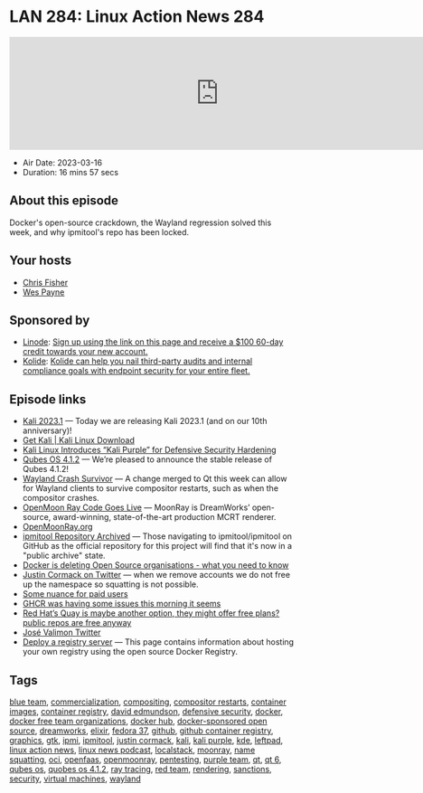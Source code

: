 # LAN 284: Linux Action News 284

<iframe src="https://player.fireside.fm/v2/DAcK9LdX+AmFFNrPS?theme=dark" width="740" height="200" frameborder="0" scrolling="no"></iframe>

* Air Date: 2023-03-16
* Duration: 16 mins 57 secs

## About this episode

Docker's open-source crackdown, the Wayland regression solved this week, and why ipmitool's repo has been locked.

## Your hosts
* [Chris Fisher](https://linuxactionnews.com/hosts/chris)
* [Wes Payne](https://linuxactionnews.com/hosts/wes)

## Sponsored by

  * [Linode](http://linode.com/lan): [Sign up using the link on this page and receive a $100 60-day credit towards your new account. ](http://linode.com/lan)
  * [Kolide](https://l.kolide.co/3klbWzr): [Kolide can help you nail third-party audits and internal compliance goals with endpoint security for your entire fleet. ](https://l.kolide.co/3klbWzr)



## Episode links

  * [Kali 2023.1](https://www.kali.org/blog/kali-linux-2023-1-release/ "Kali 2023.1") — Today we are releasing Kali 2023.1 (and on our 10th anniversary)! 
  * [Get Kali | Kali Linux Download](https://www.kali.org/get-kali/ "Get Kali | Kali Linux Download")
  * [Kali Linux Introduces “Kali Purple” for Defensive Security Hardening](https://debugpointnews.com/kali-linux-2023-1/ "Kali Linux Introduces “Kali Purple” for Defensive Security Hardening")
  * [Qubes OS 4.1.2](https://www.qubes-os.org/news/2023/03/15/qubes-4-1-2/ "Qubes OS 4.1.2") — We’re pleased to announce the stable release of Qubes 4.1.2! 
  * [Wayland Crash Survivor](https://www.phoronix.com/news/Qt-Wayland-Compositor-Restart "Wayland Crash Survivor") — A change merged to Qt this week can allow for Wayland clients to survive compositor restarts, such as when the compositor crashes. 
  * [OpenMoon Ray Code Goes Live](https://github.com/dreamworksanimation/openmoonray "OpenMoon Ray Code Goes Live") — MoonRay is DreamWorks’ open-source, award-winning, state-of-the-art production MCRT renderer.
  * [OpenMoonRay.org](http://openmoonray.org/ "OpenMoonRay.org")
  * [ipmitool Repository Archived](https://www.phoronix.com/news/ipmitool-GitHub-Suspended "ipmitool Repository Archived") — Those navigating to ipmitool/ipmitool on GitHub as the official repository for this project will find that it's now in a "public archive" state.
  * [Docker is deleting Open Source organisations - what you need to know](https://blog.alexellis.io/docker-is-deleting-open-source-images/ "Docker is deleting Open Source organisations - what you need to know")
  * [Justin Cormack on Twitter](https://twitter.com/justincormack/status/1635706522419200004 "Justin Cormack on Twitter") — when we remove accounts we do not free up the namespace so squatting is not possible.
  * [Some nuance for paid users](https://twitter.com/justincormack/status/1635935412756656132 "Some nuance for paid users")
  * [GHCR was having some issues this morning it seems](https://twitter.com/borkdude/status/1636020752636846083?cxt=HHwWhoCx4ZuNqLQtAAAA "GHCR was having some issues this morning it seems")
  * [Red Hat’s Quay is maybe another option, they might offer free plans? public repos are free anyway](https://quay.io/plans/ "Red Hat’s Quay is maybe another option, they might offer free plans? public repos are free anyway")
  * [José Valimon Twitter](https://twitter.com/josevalim/status/1635767176769462272 "José Valimon Twitter")
  * [Deploy a registry server](https://docs.docker.com/registry/deploying/ "Deploy a registry server") — This page contains information about hosting your own registry using the open source Docker Registry.



## Tags

[blue team](https://linuxactionnews.com/tags/blue%20team), [commercialization](https://linuxactionnews.com/tags/commercialization), [compositing](https://linuxactionnews.com/tags/compositing), [compositor restarts](https://linuxactionnews.com/tags/compositor%20restarts), [container images](https://linuxactionnews.com/tags/container%20images), [container registry](https://linuxactionnews.com/tags/container%20registry), [david edmundson](https://linuxactionnews.com/tags/david%20edmundson), [defensive security](https://linuxactionnews.com/tags/defensive%20security), [docker](https://linuxactionnews.com/tags/docker), [docker free team organizations](https://linuxactionnews.com/tags/docker%20free%20team%20organizations), [docker hub](https://linuxactionnews.com/tags/docker%20hub), [docker-sponsored open source](https://linuxactionnews.com/tags/docker-sponsored%20open%20source), [dreamworks](https://linuxactionnews.com/tags/dreamworks), [elixir](https://linuxactionnews.com/tags/elixir), [fedora 37](https://linuxactionnews.com/tags/fedora%2037), [github](https://linuxactionnews.com/tags/github), [github container registry](https://linuxactionnews.com/tags/github%20container%20registry), [graphics](https://linuxactionnews.com/tags/graphics), [gtk](https://linuxactionnews.com/tags/gtk), [ipmi](https://linuxactionnews.com/tags/ipmi), [ipmitool](https://linuxactionnews.com/tags/ipmitool), [justin cormack](https://linuxactionnews.com/tags/justin%20cormack), [kali](https://linuxactionnews.com/tags/kali), [kali purple](https://linuxactionnews.com/tags/kali%20purple), [kde](https://linuxactionnews.com/tags/kde), [leftpad](https://linuxactionnews.com/tags/leftpad), [linux action news](https://linuxactionnews.com/tags/linux%20action%20news), [linux news podcast](https://linuxactionnews.com/tags/linux%20news%20podcast), [localstack](https://linuxactionnews.com/tags/localstack), [moonray](https://linuxactionnews.com/tags/moonray), [name squatting](https://linuxactionnews.com/tags/name%20squatting), [oci](https://linuxactionnews.com/tags/oci), [openfaas](https://linuxactionnews.com/tags/openfaas), [openmoonray](https://linuxactionnews.com/tags/openmoonray), [pentesting](https://linuxactionnews.com/tags/pentesting), [purple team](https://linuxactionnews.com/tags/purple%20team), [qt](https://linuxactionnews.com/tags/qt), [qt 6](https://linuxactionnews.com/tags/qt%206), [qubes os](https://linuxactionnews.com/tags/qubes%20os), [quobes os 4.1.2](https://linuxactionnews.com/tags/quobes%20os%204.1.2), [ray tracing](https://linuxactionnews.com/tags/ray%20tracing), [red team](https://linuxactionnews.com/tags/red%20team), [rendering](https://linuxactionnews.com/tags/rendering), [sanctions](https://linuxactionnews.com/tags/sanctions), [security](https://linuxactionnews.com/tags/security), [virtual machines](https://linuxactionnews.com/tags/virtual%20machines), [wayland](https://linuxactionnews.com/tags/wayland)